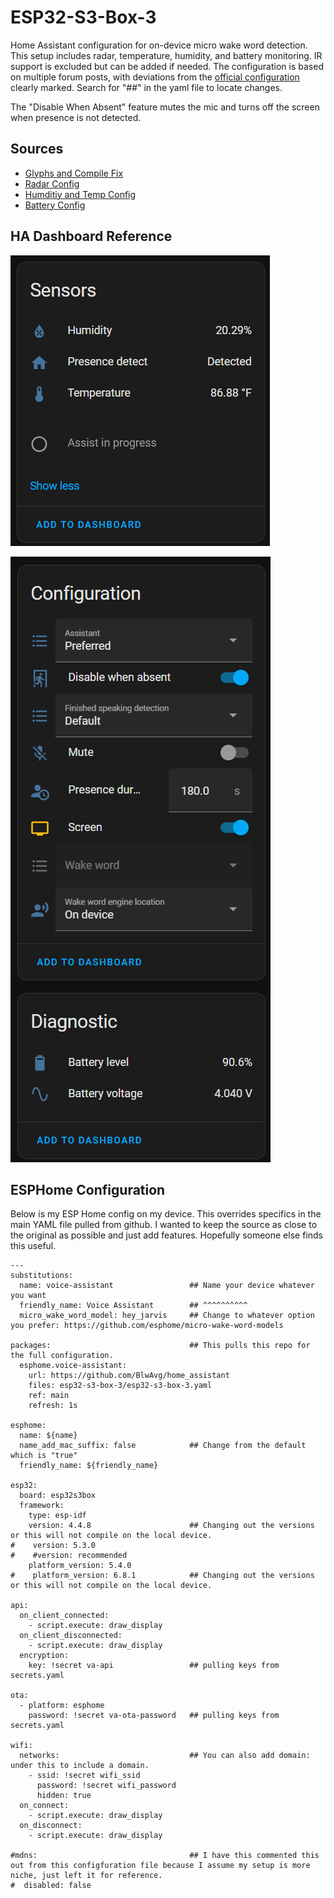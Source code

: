 # ESP32-S3-Box-3
Home Assistant configuration for on-device micro wake word detection. This setup includes radar, temperature, humidity, and battery monitoring. IR support is excluded but can be added if needed. The configuration is based on multiple forum posts, with deviations from the [official configuration](https://github.com/esphome/wake-word-voice-assistants/blob/main/esp32-s3-box-3/esp32-s3-box-3.yaml) clearly marked. Search for "##" in the yaml file to locate changes.

The "Disable When Absent" feature mutes the mic and turns off the screen when presence is not detected.

## Sources
- [Glyphs and Compile Fix](https://community.home-assistant.io/t/compiling-esp32-s3-box-3-fails-and-gives-failed-config-font-is-missing-791-glyphs/797536/28)
- [Radar Config](https://github.com/esphome/feature-requests/issues/2475#issuecomment-1879449021)
- [Humditiy and Temp Config](https://community.home-assistant.io/t/esp32-s3-box3/638287/106)
- [Battery Config](https://community.home-assistant.io/t/esp32-s3-box3/638287/110?page=6)

## HA Dashboard Reference

![Sensor](/esp32-s3-box-3/Sensors.png)

![Config and Diagnostics](/esp32-s3-box-3/Config&Diagnostics.png)

## ESPHome Configuration
Below is my ESP Home config on my device. This overrides specifics in the main YAML file pulled from github. I wanted to keep the source as close to the original as possible and just add features. Hopefully someone else finds this useful.

```
---
substitutions:
  name: voice-assistant                 ## Name your device whatever you want
  friendly_name: Voice Assistant        ## ^^^^^^^^^^
  micro_wake_word_model: hey_jarvis     ## Change to whatever option you prefer: https://github.com/esphome/micro-wake-word-models 

packages:                               ## This pulls this repo for the full configuration.
  esphome.voice-assistant:
    url: https://github.com/BlwAvg/home_assistant
    files: esp32-s3-box-3/esp32-s3-box-3.yaml
    ref: main
    refresh: 1s

esphome:
  name: ${name}
  name_add_mac_suffix: false            ## Change from the default which is "true"
  friendly_name: ${friendly_name}

esp32:
  board: esp32s3box
  framework:
    type: esp-idf
    version: 4.4.8                      ## Changing out the versions or this will not compile on the local device.
#    version: 5.3.0
#    #version: recommended
    platform_version: 5.4.0
#    platform_version: 6.8.1            ## Changing out the versions or this will not compile on the local device.

api:
  on_client_connected:
    - script.execute: draw_display
  on_client_disconnected:
    - script.execute: draw_display
  encryption:
    key: !secret va-api                 ## pulling keys from secrets.yaml

ota:
  - platform: esphome
    password: !secret va-ota-password   ## pulling keys from secrets.yaml

wifi:
  networks:                             ## You can also add domain: under this to include a domain.
    - ssid: !secret wifi_ssid
      password: !secret wifi_password
      hidden: true
  on_connect:
    - script.execute: draw_display
  on_disconnect:
    - script.execute: draw_display

#mdns:                                  ## I have this commented this out from this configfuration file because I assume my setup is more niche, just left it for reference.
#  disabled: false
```
